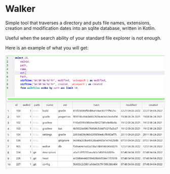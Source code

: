 # Walker
Simple tool that traverses a directory and puts file names, extensions, creation and modification dates into an sqlite database, written in Kotlin.

Useful when the search ability of your standard file explorer is not enough.

Here is an example of what you will get:

![](result.png)